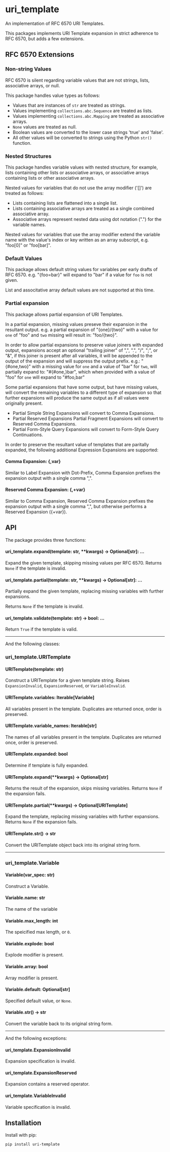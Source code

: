 # uri_template

An implementation of RFC 6570 URI Templates.

This packages implements URI Template expansion in strict adherence to RFC 6570,
but adds a few extensions.

## RFC 6570 Extensions

### Non-string Values

RFC 6570 is silent regarding variable values that are not strings, lists, associative arrays, or null.

This package handles value types as follows:

  * Values that are instances of `str` are treated as strings.
  * Values implementing `collections.abc.Sequence` are treated as lists.
  * Values implementing `collections.abc.Mapping` are treated as associative arrays.
  * `None` values are treated as null.
  * Boolean values are converted to the lower case strings 'true' and 'false'.
  * All other values will be converted to strings using the Python `str()` function.

### Nested Structures

This package handles variable values with nested structure,
for example, lists containing other lists or associative arrays,
or associative arrays containing lists or other associative arrays.

Nested values for variables that do not use the array modifier ('[]') are treated as follows:

  * Lists containing lists are flattened into a single list.
  * Lists containing associative arrays are treated as a single combined associative array.
  * Associative arrays represent nested data using dot notation (".") for the variable names.

Nested values for variables that use the array modifier extend the variable name with 
the value's index or key written as an array subscript, e.g. "foo[0]" or "foo[bar]".

### Default Values

This package allows default string values for variables per early drafts of RFC 6570.
e.g. "{foo=bar}" will expand to "bar" if a value for `foo` is not given.

List and associtative array default values are not supported at this time.

### Partial expansion

This package allows partial expansion of URI Templates.

In a partial expansion, missing values preseve their expansion in the resultant output.
e.g. a partial expansion of "{one}/{two}" with a value for `one` of "foo" and `two` missing will result in:
"foo/{two}".

In order to allow partial expansions to preserve value joiners with expanded output,
expansions accept an optional "trailing joiner" of ",", ".", "/", ";", or "&",
if this joiner is present after all variables, 
it will be appended to the output of the expansion and will suppress the output prefix.
e.g.: "{#one,two}" with a missing value for `one` and a value of "bar" for `two`, 
will partially expand to: "#{#one,}bar", which when provided with a value of "foo" for `one` 
will expand to "#foo,bar"

Some partial expansions that have some output, but have missing values, 
will convert the remaining variables to a different type of expansion so that 
further expansions will produce the same output as if all values were originally present.

   * Partial Simple String Expansions will convert to Comma Expansions.
   * Partial Reserved Expansions Partial Fragment Expansions will convert to Reserved Comma Expansions.
   * Partial Form-Style Query Expansions will convert to Form-Style Query Continuations.

In order to preserve the resultant value of templates that are paritally expanded, 
the following additional Expression Expansions are supported:

#### Comma Expansion: {,var}

Similar to Label Expansion with Dot-Prefix, 
Comma Expansion prefixes the expansion output with a single comma ",".

#### Reserved Comma Expansion: {,+var}

Similar to Comma Expansion, 
Reserved Comma Expansion prefixes the expansion output with a single comma ",",
but otherwise performs a Reserved Expansion ({+var}).

## API 

The package provides three functions:

#### uri_template.expand(template: str, **kwargs) -> Optional[str]: ...

Expand the given template, skipping missing values per RFC 6570.
Returns `None` if the template is invalid.


#### uri_template.partial(template: str, **kwargs) -> Optional[str]: ...

Partially expand the given template, 
replacing missing variables with further expansions.

Returns `None` if the template is invalid.


#### uri_template.validate(template: str) -> bool: ...

Return `True` if the template is valid.

---

And the following classes:

### uri_template.URITemplate

#### URITemplate(template: str)

Construct a URITemplate for a given template string.
Raises `ExpansionInvalid`, `ExpansionReserved`, or `VariableInvalid`.

#### URITemplate.variables: Iterable[Variable]

All variables present in the template.
Duplicates are returned once, order is preserved.

#### URITemplate.variable_names: Iterable[str]

The names of all variables present in the template.
Duplicates are returned once, order is preserved.

#### URITemplate.expanded: bool

Determine if template is fully expanded.

#### URITemplate.expand(**kwargs) -> Optional[str]

Returns the result of the expansion, skips missing variables.
Returns `None` if the expansion fails.

#### URITemplate.partial(**kwargs) -> Optional[URITemplate]

Expand the template, replacing missing variables with further expansions.
Returns `None` if the expansion fails.

#### URITemplate.__str__() -> str

Convert the URITemplate object back into its original string form.

---

### uri_template.Variable

#### Variable(var_spec: str)

Construct a Variable.

#### Variable.name: str

The name of the variable

#### Variable.max_length: int

The speicified max length, or `0`.

#### Variable.explode: bool

Explode modifier is present.

#### Variable.array: bool

Array modifier is present.

#### Variable.default: Optional[str]

Specified default value, or `None`.

#### Variable.__str__() -> str

Convert the variable back to its original string form.

---

And the following exceptions:

#### uri_template.ExpansionInvalid

Expansion specification is invalid. 

#### uri_template.ExpansionReserved

Expansion contains a reserved operator.

#### uri_template.VariableInvalid

Variable specification is invalid.


## Installation

Install with pip:

    pip install uri-template